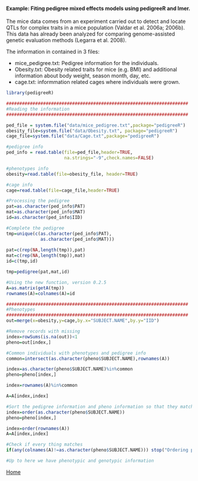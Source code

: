 #### Example: Fiting pedigree mixed effects models using pedigreeR and lmer.

The mice data comes from an experiment carried out to detect and locate QTLs for complex traits in a 
mice population (Valdar et al. 2006a; 2006b). This data has already been 
analyzed for comparing genome-assisted genetic evaluation methods (Legarra et al. 2008). 

The information in contained in 3 files: 

* mice_pedigree.txt: Pedigree information for the individuals.
* Obesity.txt: Obesity related traits for mice (e.g. BMI) and additional information about body weight, season month, day, etc.
* cage.txt: informmation related cages where individuals were grown.


```R
library(pedigreeR)

#####################################################################
#Reading the information
#####################################################################

ped_file = system.file("data/mice_pedigree.txt",package="pedigreeR")
obesity_file=system.file("data/Obesity.txt", package="pedigreeR")
cage_file=system.file("data/Cage.txt",package="pedigreeR")

#pedigree info
ped_info = read.table(file=ped_file,header=TRUE,
                      na.strings="-9",check.names=FALSE)

#phenotypes info
obesity=read.table(file=obesity_file, header=TRUE)

#cage info
cage=read.table(file=cage_file,header=TRUE)

#Processing the pedigree
pat=as.character(ped_info$PAT)
mat=as.character(ped_info$MAT)
id=as.character(ped_info$IID)

#Complete the pedigree
tmp=unique(c(as.character(ped_info$PAT),
             as.character(ped_info$MAT)))
            
pat=c(rep(NA,length(tmp)),pat)
mat=c(rep(NA,length(tmp)),mat)
id=c(tmp,id)

tmp=pedigree(pat,mat,id)

#Using the new function, version 0.2.5
A=as.matrix(getA(tmp))
rownames(A)=colnames(A)=id

#####################################################################
#Phenotypes
#####################################################################
out=merge(x=obesity,y=cage,by.x="SUBJECT.NAME",by.y="IID")

#Remove records with missing 
index=rowSums(is.na(out))<1
pheno=out[index,] 

#Common individuals with phenotypes and pedigree info
common=intersect(as.character(pheno$SUBJECT.NAME),rownames(A))

index=as.character(pheno$SUBJECT.NAME)%in%common
pheno=pheno[index,]

index=rownames(A)%in%common

A=A[index,index]

#Sort the pedigree information and pheno information so that they match
index=order(as.character(pheno$SUBJECT.NAME))
pheno=pheno[index,]

index=order(rownames(A))
A=A[index,index]

#Check if every thing matches
if(any(colnames(A)!=as.character(pheno$SUBJECT.NAME))) stop("Ordering problem\n")

#Up to here we have phenotypic and genotypic information

```
[Home](https://github.com/Rpedigree/pedigreeR)
 
